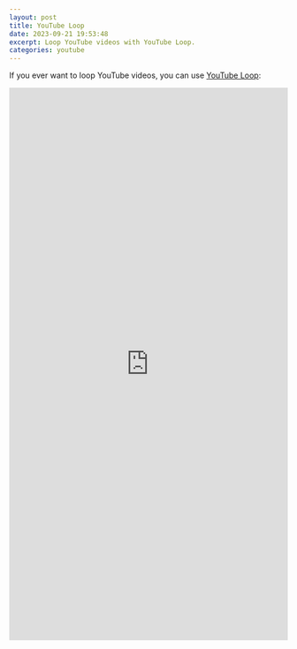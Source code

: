 ```yaml
---
layout: post
title: YouTube Loop
date: 2023-09-21 19:53:48
excerpt: Loop YouTube videos with YouTube Loop.
categories: youtube
---
```


If you ever want to loop YouTube videos, you can use [YouTube Loop](https://b.remarkabl.org/youtube-loop):

<iframe height="1000px" width="100%" src="https://remarkablemark.org/youtube-loop/" frameborder="no" allowtransparency="true" allowfullscreen="true" sandbox="allow-forms allow-pointer-lock allow-popups allow-same-origin allow-scripts allow-modals"></iframe>
